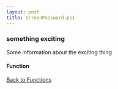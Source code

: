 ```yaml
---
layout: post
title: ScreenPassword.ps1
---
```


### something exciting

Some information about the exciting thing

#### Function

<script async src="https://gist-it.appspot.com/github.com/BanterBoy/scripts-blog/blob/master/PowerShell/functions/ScreenPassword.ps1" crossorigin="anonymous"></script>

<a href="/menu/_pages/functions.html">Back to Functions</a>
